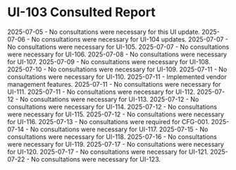 # UI-103 Consulted Report

2025-07-05 - No consultations were necessary for this UI update.
2025-07-06 - No consultations were necessary for UI-104 updates.
2025-07-07 - No consultations were necessary for UI-105.
2025-07-07 - No consultations were necessary for UI-106.
2025-07-08 - No consultations were necessary for UI-107.
2025-07-09 - No consultations were necessary for UI-108.
2025-07-10 - No consultations were necessary for UI-109.
2025-07-11 - No consultations were necessary for UI-110.
2025-07-11 - Implemented vendor management features.
2025-07-11 - No consultations were necessary for UI-111.
2025-07-11 - No consultations were necessary for UI-112.
2025-07-12 - No consultations were necessary for UI-113.
2025-07-12 - No consultations were necessary for UI-114.
2025-07-12 - No consultations were necessary for UI-115.
2025-07-12 - No consultations were necessary for UI-116.
2025-07-13 - No consultations were required for CFG-001.
2025-07-14 - No consultations were necessary for UI-117.
2025-07-15 - No consultations were necessary for UI-118.
2025-07-16 - No consultations were necessary for UI-119.
2025-07-17 - No consultations were necessary for UI-120.
2025-07-17 - No consultations were necessary for UI-121.
2025-07-22 - No consultations were necessary for UI-123.

